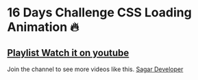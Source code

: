 # 16 Days Challenge CSS Loading Animation 🔥
## [Playlist Watch it on youtube](https://www.youtube.com/playlist?list=PLEnQiPTJVOBN4Sgs_tiKmcNiQAxt8kE8H)

Join the channel to see more videos like this. [Sagar Developer](https://www.youtube.com/c/SagarDeveloper)
